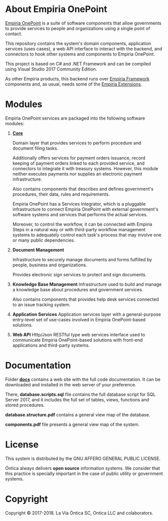 ﻿# About Empiria OnePoint

[Empiria OnePoint](http://www.ontica.org/) is a suite of software components that allow governments
to provide services to people and organizations using a single point of contact.

This repository contains the system's domain components, application services (uses cases),
a web API interface to interact with the backend, and connectors to hook other systems and components
to Empiria OnePoint.

This project is based on C# and .NET Framework and can be compiled using Visual Studio 2017 Community Edition.

As other Empiria products, this backend runs over [Empiria Framework](https://github.com/Ontica/Empiria.Core)
components and, as usual, needs some of the [Empiria Extensions](https://github.com/Ontica/Empiria.Extensions).

# Modules

Empiria OnePoint services are packaged into the following software modules:

1. [**Core**](https://github.com/Ontica/Empiria.OnePoint/tree/master/OnePoint)

   Domain layer that provides services to perform procedure and document filing tasks.

   Additionally offers services for payment orders issuance, record keeping of payment orders linked to each
   provided service, and connectors to integrate it with treasury systems. However, this module neither executes
   payments nor supplies an electronic payment infrastructure.

   Also contains components that describes and defines government's procedures, their data, rules and requirements.

   Empiria OnePoint has a Services Integrator, which is a pluggable infrastructure to connect Empiria OnePoint
   with external government's software systems and services that performs the actual services.

   Moreover, to control the workflow, it can be connected with Empiria Steps in a natural way or with third-party
   workflow management systems to adequately control each task's process that may involve one or many public
   dependencies.

2. **Document Management**

   Infrastructure to securely manage documents and forms fulfilled by people, business and organizations.

   Provides electronic sign services to protect and sign documents.


3. **Knowledge Base Management**
   Infrastructure used to build and manage a knowledge base about procedures and government services.

   Also contains components that provides help desk services connected to an issue tracking system.


4. **Application Services**
   Application services layer with a general-purpose entry-level set of use-cases involved in
   Empiria OnePoint-based solutions.


5. **Web API**
   Http/Json RESTful type web services interface used to communicate Empiria OnePoint-based solutions with
   front-end applications and third-party systems.


# Documentation

Folder [**docs**](https://github.com/Ontica/Empiria.OnePoint/tree/master/docs) contains a web site with
the full code documentation. It can be downloaded and installed in the web server of your preference.

There, **database.scripts.sql** file contains the full database script for SQL Server 2017, and it includes
the full set of tables, views, functions and stored procedures.

**database.structure.pdf** contains a general view map of the database.

**components.pdf** file presents a general view map of the system.

# License

This system is distributed by the GNU AFFERO GENERAL PUBLIC LICENSE.

Óntica always delivers **open source** information systems. We consider that this practice is specially
important in the case of public utility or government systems.

# Copyright

Copyright © 2017-2018. La Vía Óntica SC, Ontica LLC and colaborators.
